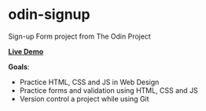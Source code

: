 # odin-signup
Sign-up Form project from The Odin Project

**<a href="https://arthursl12.github.io/odin-signup" target="_blank">Live Demo</a>**

**Goals**: 
* Practice HTML, CSS and JS in Web Design
* Practice forms and validation using HTML, CSS and JS
* Version control a project while using Git
